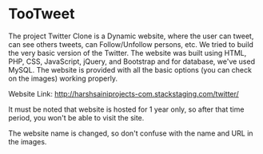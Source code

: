 # TooTweet

The project Twitter Clone is a Dynamic website, where the user can tweet, can see others tweets, can Follow/Unfollow persons, etc. We tried to build the very basic version of the Twitter. The website was built using HTML, PHP, CSS, JavaScript, jQuery, and Bootstrap and for database, we've used MySQL. The website is provided with all the basic options (you can check on the images) working properly.

Website Link: http://harshsainiprojects-com.stackstaging.com/twitter/

It must be noted that website is hosted for 1 year only, so after that time period, you won't be able to visit the site. 

The website name is changed, so don't confuse with the name and URL in the images.
